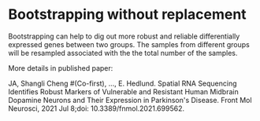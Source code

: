 # Bootstrapping without replacement
Bootstrapping can help to dig out more robust and reliable differentially expressed genes between two groups.
The samples from different groups will be resampled associated with the the total number of the samples.

More details in published paper:

JA, Shangli Cheng #(Co-first), ..., E. Hedlund. Spatial RNA Sequencing Identifies Robust Markers of Vulnerable and Resistant Human Midbrain Dopamine Neurons and Their Expression in Parkinson's Disease. Front Mol Neurosci, 2021 Jul 8;doi: 10.3389/fnmol.2021.699562.
